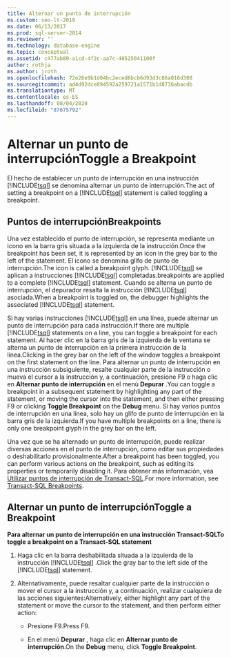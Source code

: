 ```yaml
---
title: Alternar un punto de interrupción
ms.custom: seo-lt-2019
ms.date: 06/13/2017
ms.prod: sql-server-2014
ms.reviewer: ''
ms.technology: database-engine
ms.topic: conceptual
ms.assetid: c477ab89-a1cd-4f2c-aa7c-40525041100f
author: rothja
ms.author: jroth
ms.openlocfilehash: 72e26e9b1d04bc2eced6bcb6d93d3c86a016d308
ms.sourcegitcommit: ad4d92dce894592a259721a1571b1d8736abacdb
ms.translationtype: MT
ms.contentlocale: es-ES
ms.lasthandoff: 08/04/2020
ms.locfileid: "87675792"
---
```

# <a name="toggle-a-breakpoint"></a><span data-ttu-id="39f4f-102">Alternar un punto de interrupción</span><span class="sxs-lookup"><span data-stu-id="39f4f-102">Toggle a Breakpoint</span></span>
  <span data-ttu-id="39f4f-103">El hecho de establecer un punto de interrupción en una instrucción [!INCLUDE[tsql](../../includes/tsql-md.md)] se denomina alternar un punto de interrupción.</span><span class="sxs-lookup"><span data-stu-id="39f4f-103">The act of setting a breakpoint on a [!INCLUDE[tsql](../../includes/tsql-md.md)] statement is called toggling a breakpoint.</span></span>  
  
## <a name="breakpoints"></a><span data-ttu-id="39f4f-104">Puntos de interrupción</span><span class="sxs-lookup"><span data-stu-id="39f4f-104">Breakpoints</span></span>  
 <span data-ttu-id="39f4f-105">Una vez establecido el punto de interrupción, se representa mediante un icono en la barra gris situada a la izquierda de la instrucción.</span><span class="sxs-lookup"><span data-stu-id="39f4f-105">Once the breakpoint has been set, it is represented by an icon in the grey bar to the left of the statement.</span></span> <span data-ttu-id="39f4f-106">El icono se denomina glifo de punto de interrupción.</span><span class="sxs-lookup"><span data-stu-id="39f4f-106">The icon is called a breakpoint glyph.</span></span> [!INCLUDE[tsql](../../includes/tsql-md.md)] <span data-ttu-id="39f4f-107">se aplican a instrucciones [!INCLUDE[tsql](../../includes/tsql-md.md)] completadas.</span><span class="sxs-lookup"><span data-stu-id="39f4f-107">breakpoints are applied to a complete [!INCLUDE[tsql](../../includes/tsql-md.md)] statement.</span></span> <span data-ttu-id="39f4f-108">Cuando se alterna un punto de interrupción, el depurador resalta la instrucción [!INCLUDE[tsql](../../includes/tsql-md.md)] asociada.</span><span class="sxs-lookup"><span data-stu-id="39f4f-108">When a breakpoint is toggled on, the debugger highlights the associated [!INCLUDE[tsql](../../includes/tsql-md.md)] statement.</span></span>  
  
 <span data-ttu-id="39f4f-109">Si hay varias instrucciones [!INCLUDE[tsql](../../includes/tsql-md.md)] en una línea, puede alternar un punto de interrupción para cada instrucción.</span><span class="sxs-lookup"><span data-stu-id="39f4f-109">If there are multiple [!INCLUDE[tsql](../../includes/tsql-md.md)] statements on a line, you can toggle a breakpoint for each statement.</span></span> <span data-ttu-id="39f4f-110">Al hacer clic en la barra gris de la izquierda de la ventana se alterna un punto de interrupción en la primera instrucción de la línea.</span><span class="sxs-lookup"><span data-stu-id="39f4f-110">Clicking in the grey bar on the left of the window toggles a breakpoint on the first statement on the line.</span></span> <span data-ttu-id="39f4f-111">Para alternar un punto de interrupción en una instrucción subsiguiente, resalte cualquier parte de la instrucción o mueva el cursor a la instrucción y, a continuación, presione F9 o haga clic en **Alternar punto de interrupción** en el menú **Depurar** .</span><span class="sxs-lookup"><span data-stu-id="39f4f-111">You can toggle a breakpoint in a subsequent statement by highlighting any part of the statement, or moving the cursor into the statement, and then either pressing F9 or clicking **Toggle Breakpoint** on the **Debug** menu.</span></span> <span data-ttu-id="39f4f-112">Si hay varios puntos de interrupción en una línea, solo hay un glifo de punto de interrupción en la barra gris de la izquierda.</span><span class="sxs-lookup"><span data-stu-id="39f4f-112">If you have multiple breakpoints on a line, there is only one breakpoint glyph in the grey bar on the left.</span></span>  
  
 <span data-ttu-id="39f4f-113">Una vez que se ha alternado un punto de interrupción, puede realizar diversas acciones en el punto de interrupción, como editar sus propiedades o deshabilitarlo provisionalmente.</span><span class="sxs-lookup"><span data-stu-id="39f4f-113">After a breakpoint has been toggled, you can perform various actions on the breakpoint, such as editing its properties or temporarily disabling it.</span></span> <span data-ttu-id="39f4f-114">Para obtener más información, vea [Utilizar puntos de interrupción de Transact-SQL](transact-sql-breakpoints.md).</span><span class="sxs-lookup"><span data-stu-id="39f4f-114">For more information, see [Transact-SQL Breakpoints](transact-sql-breakpoints.md).</span></span>  
  
## <a name="toggle-a-breakpoint"></a><span data-ttu-id="39f4f-115">Alternar un punto de interrupción</span><span class="sxs-lookup"><span data-stu-id="39f4f-115">Toggle a Breakpoint</span></span>  
 <span data-ttu-id="39f4f-116">**Para alternar un punto de interrupción en una instrucción Transact-SQL**</span><span class="sxs-lookup"><span data-stu-id="39f4f-116">**To toggle a breakpoint on a Transact-SQL statement**</span></span>  
  
1.  <span data-ttu-id="39f4f-117">Haga clic en la barra deshabilitada situada a la izquierda de la instrucción [!INCLUDE[tsql](../../includes/tsql-md.md)] .</span><span class="sxs-lookup"><span data-stu-id="39f4f-117">Click the gray bar to the left side of the [!INCLUDE[tsql](../../includes/tsql-md.md)] statement.</span></span>  
  
2.  <span data-ttu-id="39f4f-118">Alternativamente, puede resaltar cualquier parte de la instrucción o mover el cursor a la instrucción y, a continuación, realizar cualquiera de las acciones siguientes:</span><span class="sxs-lookup"><span data-stu-id="39f4f-118">Alternatively, either highlight any part of the statement or move the cursor to the statement, and then perform either action:</span></span>  
  
    -   <span data-ttu-id="39f4f-119">Presione F9.</span><span class="sxs-lookup"><span data-stu-id="39f4f-119">Press F9.</span></span>  
  
    -   <span data-ttu-id="39f4f-120">En el menú **Depurar** , haga clic en **Alternar punto de interrupción**.</span><span class="sxs-lookup"><span data-stu-id="39f4f-120">On the **Debug** menu, click **Toggle Breakpoint**.</span></span>  
  
  

